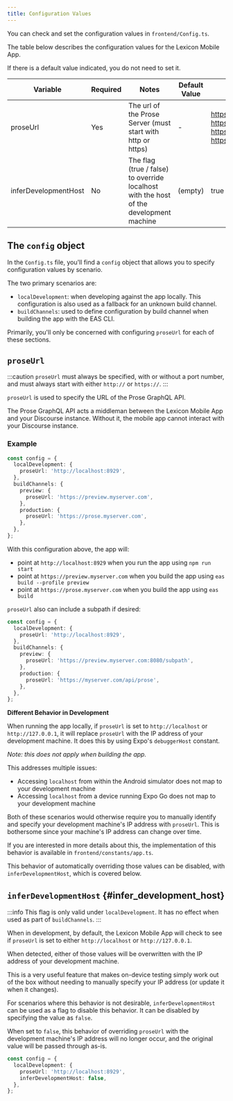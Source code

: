```yaml
---
title: Configuration Values
---
```


You can check and set the configuration values in `frontend/Config.ts`.

The table below describes the configuration values for the Lexicon Mobile App.

If there is a default value indicated, you do not need to set it.

| Variable             | Required | Notes                                                                                  | Default Value | Example Value(s)                                                                                                                      |
| -------------------- | -------- | -------------------------------------------------------------------------------------- | ------------- | ------------------------------------------------------------------------------------------------------------------------------------- |
| proseUrl             | Yes      | The url of the Prose Server (must start with http or https)                            | -             | https://prose.myserver.com https://prose.myserver.com:8080 https://prose.myserver.com/subpath https://prose.myserver.com:8080/subpath |
| inferDevelopmentHost | No       | The flag (true / false) to override localhost with the host of the development machine | (empty)       | true                                                                                                                                  |

## The `config` object

In the `Config.ts` file, you'll find a `config` object that allows you to specify configuration values by scenario.

The two primary scenarios are:

- `localDevelopment`: when developing against the app locally. This configuration is also used as a fallback for an unknown build channel.
- `buildChannels`: used to define configuration by build channel when building the app with the EAS CLI.

Primarily, you'll only be concerned with configuring `proseUrl` for each of these sections.

## `proseUrl`

:::caution
`proseUrl` must always be specified, with or without a port number, and must always start with either `http://` or `https://`.
:::

`proseUrl` is used to specify the URL of the Prose GraphQL API.

The Prose GraphQL API acts a middleman between the Lexicon Mobile App and your Discourse instance. Without it, the mobile app cannot interact with your Discourse instance.

### Example

```ts
const config = {
  localDevelopment: {
    proseUrl: 'http://localhost:8929',
  },
  buildChannels: {
    preview: {
      proseUrl: 'https://preview.myserver.com',
    },
    production: {
      proseUrl: 'https://prose.myserver.com',
    },
  },
};
```

With this configuration above, the app will:

- point at `http://localhost:8929` when you run the app using `npm run start`
- point at `https://preview.myserver.com` when you build the app using `eas build --profile preview`
- point at `https://prose.myserver.com` when you build the app using `eas build`

`proseUrl` also can include a subpath if desired:

```ts
const config = {
  localDevelopment: {
    proseUrl: 'http://localhost:8929',
  },
  buildChannels: {
    preview: {
      proseUrl: 'https://preview.myserver.com:8080/subpath',
    },
    production: {
      proseUrl: 'https://myserver.com/api/prose',
    },
  },
};
```

**Different Behavior in Development**

When running the app locally, if `proseUrl` is set to `http://localhost` or `http://127.0.0.1`, it will replace `proseUrl` with the IP address of your development machine. It does this by using Expo's `debuggerHost` constant.

_Note: this does not apply when building the app._

This addresses multiple issues:

- Accessing `localhost` from within the Android simulator does not map to your development machine
- Accessing `localhost` from a device running Expo Go does not map to your development machine

Both of these scenarios would otherwise require you to manually identify and specify your development machine's IP address with `proseUrl`. This is bothersome since your machine's IP address can change over time.

If you are interested in more details about this, the implementation of this behavior is available in `frontend/constants/app.ts`.

This behavior of automatically overriding those values can be disabled, with `inferDevelopmentHost`, which is covered below.

## `inferDevelopmentHost` {#infer_development_host}

:::info
This flag is only valid under `localDevelopment`. It has no effect when used as part of `buildChannels`.
:::

When in development, by default, the Lexicon Mobile App will check to see if `proseUrl` is set to either `http://localhost` or `http://127.0.0.1`.

When detected, either of those values will be overwritten with the IP address of your development machine.

This is a very useful feature that makes on-device testing simply work out of the box without needing to manually specify your IP address (or update it when it changes).

For scenarios where this behavior is not desirable, `inferDevelopmentHost` can be used as a flag to disable this behavior. It can be disabled by specifying the value as `false`.

When set to `false`, this behavior of overriding `proseUrl` with the development machine's IP address will no longer occur, and the original value will be passed through as-is.

```ts
const config = {
  localDevelopment: {
    proseUrl: 'http://localhost:8929',
    inferDevelopmentHost: false,
  },
};
```
